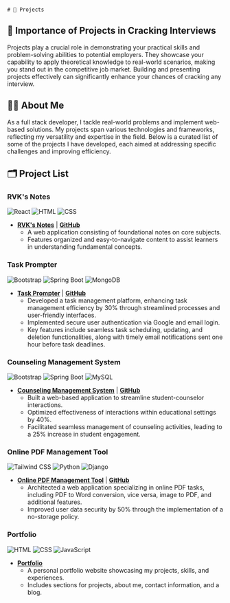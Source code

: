                                                                                   # 🌟 Projects

## 🚀 Importance of Projects in Cracking Interviews
Projects play a crucial role in demonstrating your practical skills and problem-solving abilities to potential employers. They showcase your capability to apply theoretical knowledge to real-world scenarios, making you stand out in the competitive job market. Building and presenting projects effectively can significantly enhance your chances of cracking any interview.

## 👨‍💻 About Me
As a full stack developer, I tackle real-world problems and implement web-based solutions. My projects span various technologies and frameworks, reflecting my versatility and expertise in the field. Below is a curated list of some of the projects I have developed, each aimed at addressing specific challenges and improving efficiency.

## 🗂️ Project List


### RVK's Notes 
![React](https://img.icons8.com/color/48/000000/react-native.png) ![HTML](https://img.icons8.com/color/48/000000/html-5.png) ![CSS](https://img.icons8.com/color/48/000000/css3.png)
- **[RVK's Notes](https://rvks-notes.netlify.app/)** | **[GitHub](https://github.com/R-Venkat-Kalyan/Notes-Page)**
  - A web application consisting of foundational notes on core subjects.
  - Features organized and easy-to-navigate content to assist learners in understanding fundamental concepts.
    
### Task Prompter 
![Bootstrap](https://img.icons8.com/color/48/000000/bootstrap.png) ![Spring Boot](https://img.icons8.com/color/48/000000/spring-logo.png) ![MongoDB](https://img.icons8.com/color/48/000000/mongodb.png)
- **[Task Prompter](https://taskprompter-fe.vercel.app/)** | **[GitHub](https://github.com/R-Venkat-Kalyan/TaskPrompter-MongoDB)**
  - Developed a task management platform, enhancing task management efficiency by 30% through streamlined processes and user-friendly interfaces.
  - Implemented secure user authentication via Google and email login.
  - Key features include seamless task scheduling, updating, and deletion functionalities, along with timely email notifications sent one hour before task deadlines.

### Counseling Management System 
![Bootstrap](https://img.icons8.com/color/48/000000/bootstrap.png) ![Spring Boot](https://img.icons8.com/color/48/000000/spring-logo.png) ![MySQL](https://img.icons8.com/color/48/000000/mysql-logo.png)
- **[Counseling Management System](https://cms-front-end-pearl.vercel.app/)** | **[GitHub](https://github.com/R-Venkat-Kalyan/CMS_MySQL)**
  - Built a web-based application to streamline student-counselor interactions.
  - Optimized effectiveness of interactions within educational settings by 40%.
  - Facilitated seamless management of counseling activities, leading to a 25% increase in student engagement.

### Online PDF Management Tool 
![Tailwind CSS](https://img.icons8.com/?size=100&id=x7XMNGh2vdqA&format=png&color=000000) ![Python](https://img.icons8.com/color/48/000000/python.png) ![Django](https://img.icons8.com/color/48/000000/django.png)
- **[Online PDF Management Tool](https://pdfsquare959.pythonanywhere.com/)** | **[GitHub](https://github.com/R-Venkat-Kalyan/PDFsquare)**
  - Architected a web application specializing in online PDF tasks, including PDF to Word conversion, vice versa, image to PDF, and additional features.
  - Improved user data security by 50% through the implementation of a no-storage policy.

### Portfolio 
![HTML](https://img.icons8.com/color/48/000000/html-5.png) ![CSS](https://img.icons8.com/color/48/000000/css3.png) ![JavaScript](https://img.icons8.com/color/48/000000/javascript.png)
- **[Portfolio](https://reddyvenkatkalyan.vercel.app/)** 
  - A personal portfolio website showcasing my projects, skills, and experiences.
  - Includes sections for projects, about me, contact information, and a blog.
